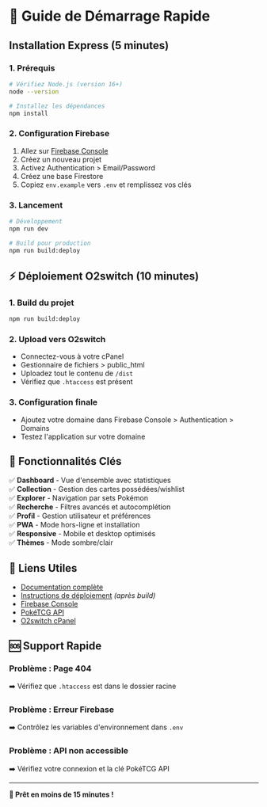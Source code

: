 # 🚀 Guide de Démarrage Rapide

## Installation Express (5 minutes)

### 1. Prérequis
```bash
# Vérifiez Node.js (version 16+)
node --version

# Installez les dépendances
npm install
```

### 2. Configuration Firebase
1. Allez sur [Firebase Console](https://console.firebase.google.com/)
2. Créez un nouveau projet
3. Activez Authentication > Email/Password
4. Créez une base Firestore
5. Copiez `env.example` vers `.env` et remplissez vos clés

### 3. Lancement
```bash
# Développement
npm run dev

# Build pour production
npm run build:deploy
```

## ⚡ Déploiement O2switch (10 minutes)

### 1. Build du projet
```bash
npm run build:deploy
```

### 2. Upload vers O2switch
- Connectez-vous à votre cPanel
- Gestionnaire de fichiers > public_html
- Uploadez tout le contenu de `/dist`
- Vérifiez que `.htaccess` est présent

### 3. Configuration finale
- Ajoutez votre domaine dans Firebase Console > Authentication > Domains
- Testez l'application sur votre domaine

## 📱 Fonctionnalités Clés

✅ **Dashboard** - Vue d'ensemble avec statistiques  
✅ **Collection** - Gestion des cartes possédées/wishlist  
✅ **Explorer** - Navigation par sets Pokémon  
✅ **Recherche** - Filtres avancés et autocomplétion  
✅ **Profil** - Gestion utilisateur et préférences  
✅ **PWA** - Mode hors-ligne et installation  
✅ **Responsive** - Mobile et desktop optimisés  
✅ **Thèmes** - Mode sombre/clair  

## 🔗 Liens Utiles

- [Documentation complète](README.md)
- [Instructions de déploiement](dist/DEPLOY.md) *(après build)*
- [Firebase Console](https://console.firebase.google.com/)
- [PokéTCG API](https://pokemontcg.io/)
- [O2switch cPanel](https://cpanel.o2switch.fr/)

## 🆘 Support Rapide

### Problème : Page 404
➡️ Vérifiez que `.htaccess` est dans le dossier racine

### Problème : Erreur Firebase
➡️ Contrôlez les variables d'environnement dans `.env`

### Problème : API non accessible
➡️ Vérifiez votre connexion et la clé PokéTCG API

---

**🎯 Prêt en moins de 15 minutes !**